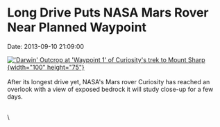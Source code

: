 Long Drive Puts NASA Mars Rover Near Planned Waypoint
=====================================================

Date: 2013-09-10 21:09:00

[![\'Darwin\' Outcrop at \'Waypoint 1\' of Curiosity\'s trek to Mount
Sharp](http://www.jpl.nasa.gov/images/msl/20130910/pia17360-th.jpg){width="100"
height="75"}](http://www.jpl.nasa.gov/news/news.cfm?release=2013-273&rn=news.xml&rst=3901)\
\
After its longest drive yet, NASA\'s Mars rover Curiosity has reached an
overlook with a view of exposed bedrock it will study close-up for a few
days.

\
\
